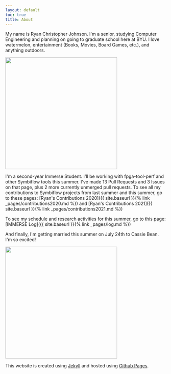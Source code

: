 ```yaml
---
layout: default
toc: true
title: About
---
```


My name is Ryan Christopher Johnson. I'm a senior, studying Computer Engineering and planning on going to graduate school here at BYU. I love watermelon, entertainment (Books, Movies, Board Games, etc.), and anything outdoors.

<img src="{{ site.baseurl }}{% link images/RyanImage.jpg %}" width="350">

I'm a second-year Immerse Student. I'll be working with fpga-tool-perf and other Symbiflow tools this summer. I've made 13 Pull Requests and 3 Issues on that page, plus 2 more currently unmerged pull requests. To see all my contributions to Symbiflow projects from last summer and this summer, go to these pages: [Ryan's Contributions 2020]({{ site.baseurl }}{% link _pages/contributions2020.md %}) and [Ryan's Contributions 2021]({{ site.baseurl }}{% link _pages/contributions2021.md %})

To see my schedule and research activities for this summer, go to this page: [IMMERSE Log]({{ site.baseurl }}{% link _pages/log.md %})


And finally, I'm getting married this summer on July 24th to Cassie Bean. I'm so excited!

<img src="{{ site.baseurl }}{% link images/RyanCassie.jpg %}" width="350">

This website is created using [Jekyll](https://jekyllrb.com/) and hosted using [Github Pages](https://pages.github.com/).
